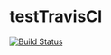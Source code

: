 # testTravisCI

[![Build Status](https://www.travis-ci.org/dkzhang/testTravisCI.svg?branch=master)](https://www.travis-ci.org/dkzhang/testTravisCI)